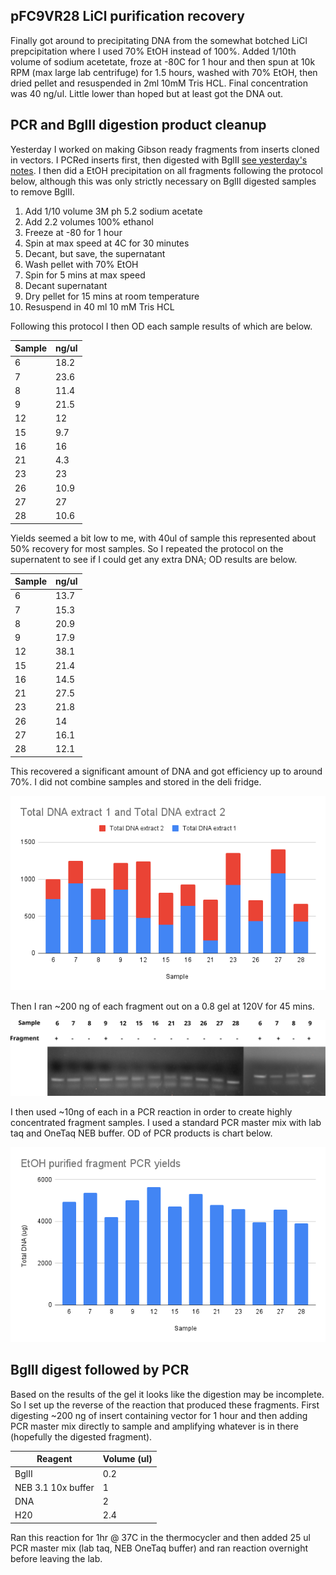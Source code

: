 
## pFC9VR28 LiCl purification recovery

Finally got around to precipitating DNA from the somewhat botched
LiCl prepcipitation where I used 70% EtOH instead of 100%. Added 1/10th
volume of sodium acetetate, froze at -80C for 1 hour and then spun
at 10k RPM (max large lab centrifuge) for 1.5 hours, washed with 70% EtOH, then dried pellet and resuspended in 2ml 10mM Tris HCL. Final
concentration was 40 ng/ul. Little lower than hoped but at least
got the DNA out.

## PCR and BglII digestion product cleanup

Yesterday I worked on making Gibson ready fragments from inserts
cloned in vectors. I PCRed inserts first, then digested with BglII [see yesterday's notes](34_9-14-21.md). I then did a EtOH precipitation on
all fragments following the protocol below, although this was only strictly necessary on BglII digested samples to remove BglII.

1. Add 1/10 volume 3M ph 5.2 sodium acetate
2. Add 2.2 volumes 100% ethanol
3. Freeze at -80 for 1 hour
4. Spin at max speed at 4C for 30 minutes
5. Decant, but save, the supernatant
6. Wash pellet with 70% EtOH
7. Spin for 5 mins at max speed
8. Decant supernatant
9. Dry pellet for 15 mins at room temperature
10. Resuspend in 40 ml 10 mM Tris HCL

Following this protocol I then OD each sample results of which are
below.

| Sample | ng/ul |
| ------ | ----- |
| 6      | 18.2  |
| 7      | 23.6  |
| 8      | 11.4  |
| 9      | 21.5  |
| 12     | 12    |
| 15     | 9.7   |
| 16     | 16    |
| 21     | 4.3   |
| 23     | 23    |
| 26     | 10.9  |
| 27     | 27    |
| 28     | 10.6  |

Yields seemed a bit low to me, with 40ul of sample this represented
about 50% recovery for most samples. So I repeated the protocol on the
supernatent to see if I could get any extra DNA; OD results are below.

| Sample | ng/ul |
| ------ | ----- |
| 6      | 13.7  |
| 7      | 15.3  |
| 8      | 20.9  |
| 9      | 17.9  |
| 12     | 38.1  |
| 15     | 21.4  |
| 16     | 14.5  |
| 21     | 27.5  |
| 23     | 21.8  |
| 26     | 14    |
| 27     | 16.1  |
| 28     | 12.1  |

This recovered a significant amount of DNA and got efficiency up to
around 70%. I did not combine samples and stored in the deli fridge.

![](images/assorted/total_DNA_extracts-9-15-21.png)

Then I ran ~200 ng of each fragment out on a 0.8 gel at 120V for
45 mins.

![](images/assorted/PCR-BglII-digestion-products-9-14-21.svg)

I then used ~10ng of each in a PCR reaction in order to create highly
concentrated fragment samples. I used a standard PCR master mix
with lab taq and OneTaq NEB buffer. OD of PCR products is chart below.

![](images/assorted/EtOH_purified_fragment_PCR_yields.png)

## BglII digest followed by PCR

Based on the results of the gel it looks like the digestion may be
incomplete. So I set up the reverse of the reaction that produced
these fragments. First digesting ~200 ng of insert containing vector for
1 hour and then adding PCR master mix directly to sample and amplifying
whatever is in there (hopefully the digested fragment).

| Reagent            | Volume (ul) |
| ------------------ | ----------- |
| BglII              | 0.2         |
| NEB 3.1 10x buffer | 1           |
| DNA                | 2           |
| H20                | 2.4         |

Ran this reaction for 1hr @ 37C in the thermocycler and then added
25 ul PCR master mix (lab taq, NEB OneTaq buffer) and ran reaction
overnight before leaving the lab.






